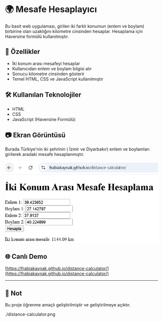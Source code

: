 # 🌍 Mesafe Hesaplayıcı

Bu basit web uygulaması, girilen iki farklı konumun (enlem ve boylam) birbirine olan uzaklığını kilometre cinsinden hesaplar. Hesaplama için Haversine formülü kullanılmıştır.

## 🚀 Özellikler
- İki konum arası mesafeyi hesaplar
- Kullanıcıdan enlem ve boylam bilgisi alır
- Sonucu kilometre cinsinden gösterir
- Temel HTML, CSS ve JavaScript kullanılmıştır

## 🛠️ Kullanılan Teknolojiler
- HTML
- CSS
- JavaScript (Haversine Formülü)


## 📷 Ekran Görüntüsü
Burada Türkiye'nin iki şehrinin ( İzmir ve Diyarbakır) enlem ve boylamları girilerek aradaki mesafe hesaplanmıştır.

![Demo Screenshot](./distance-calculator.png)

## 🌐 Canlı Demo

[https://frabiakaynak.github.io/distance-calculator/](https://frabiakaynak.github.io/distance-calculator/)

---


## 📌 Not
Bu proje öğrenme amaçlı geliştirilmiştir ve geliştirilmeye açıktır.



./distance-calculator.png

